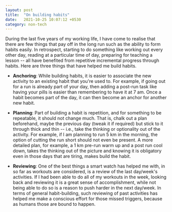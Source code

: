 ```yaml
---
layout: post
title:  "On building habits"
date:   2021-10-25 10:07:12 +0530
category: non-tech
---
```


During the last five years of my working life, I have come to realise that there are few things that pay off in the long run such as the ability to form habits easily. In retrospect, starting to do something like working out every other day, reading at a particular time of day, preparing for teaching a lesson -- all have benefited from repetitive incremental progress through habits. Here are three things that have helped me build habits.

- **Anchoring**: While building habits, it is easier to associate the new activity to an existing habit that you're used to. For example, if going out for a run is already part of your day, then adding a post-run task like having your pills is easier than remembering to have it at 7 am. Once a habit becomes part of the day, it can then become an anchor for another new habit.

- **Planning**: Part of building a habit is repetition, and for something to be repeatable, it should not change much. That is, chalk out a plan beforehand, maybe the previous day (tweak it if required) but stick to it through thick and thin -- i.e., take the thinking or optionality out of the activity. For example, if I am planning to run 5 km in the morning, the option of cutting the run short should not even be present. A more detailed plan, for example, a 1 km pre-run warm up and a post run cool down, takes the thinking out of the picture and knowing it is obligatory even in those days that are tiring, makes build the habit.

- **Reviewing**: One of the best things a smart watch has helped me with, in so far as workouts are considered, is a review of the last day/week's activities. If I had been able to do all of my workouts in the week, looking back and reviewing it is a great sense of accomplishment, while not being able to do so is a reason to push harder in the next day/week. In terms of general habit-building, such reviewing of past activities has helped me make a conscious effort for those missed triggers, because as humans those are bound to happen.
